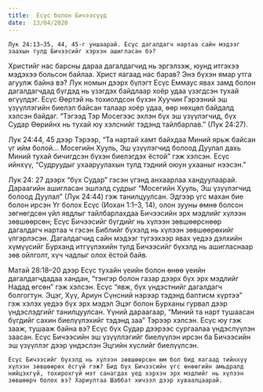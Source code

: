 ```yaml
---
title:  Есүс болон Бичээсүүд
date:  13/04/2020
---
```


`Лук 24:13–35, 44, 45-г уншаарай. Есүс дагалдагч нартаа сайн мэдээг заахын тулд Бичээсийг хэрхэн ашигласан бэ?`

Христийг нас барсны дараа дагалдагчид нь эргэлзэж, юунд итгэхээ мэдэхээ больсон байлаа. Христ яагаад нас барав? Энэ бүхэн ямар утга агуулж байна вэ? Лук номын дээрх бүлэгт Есүс Еммаус явах замд болон дагалдагчдад бүгдэд нь үзэгдэх байдлаар хоёр удаа үзэгдсэн тухай өгүүлдэг. Есүс Өөртэй нь тохиолдсон бүхэн Хуучин Гэрээний эш үзүүллэгийн биелэл байсан талаар хоёр удаа, өөр нөхцөл байдалд хэлсэн байдаг. “Тэгээд Тэр Мосегээс эхлэн бүх эш үзүүлэгчид, бүх Судар Өөрийнх нь тухай юу хэлснийг тэдэнд тайлбарлав.” (Лук 24:27).

Лук 24:44, 45 дээр Тэрээр, “Та нартай хамт байхдаа Миний ярьж байсан үг ийм болой... Мосегийн Хууль, Эш үзүүлэгчид болоод Дуулал дахь Миний тухай бичигдсэн бүхэн биелэгдэх ёстой” гэж хэлсэн. Есүс ийнхүү, “Судруудыг ухааруулахын тулд тэдний оюун ухааныг нээсэн.”

Лук 24: 27 дээрх “бүх Судар” гэсэн үгэнд анхаарлаа хандуулаарай. Дараагийн ашигласан эшлэлд судрыг “Мосегийн Хууль, Эш үзүүлэгчид болоод Дуулал” (Лук 24:44) гэж танилцуулсан. Эдгээр үгс махан бие болон ирсэн Үг болох Есүс (Иохан 1:1–3, 14), олон зууны өмнө болсон зөгнөгдсөн үйл явдлыг тайлбарлахдаа Бичээсийн эрх мэдлийг хүлээн зөвшөөрсөн; Есүс Бичээсийг бүгдийг нь хүлээн зөвшөөрснөөр дагалдагч нартаа ч гэсэн Библийг бүхэлд нь хүлээн зөвшөөрөхийг үлгэрлэсэн. Дагалдагчид сайн мэдээг түгээхээр явах үедээ дэлхийн хүмүүсийг Бурханд итгүүлэхийн тулд Бичээсийг бүхэлд нь ашигласнаар зөв ойлголт, хүч чадлыг олох ёстой байв.

Матай 28:18–20 дээр Есүс тухайн үеийн болон өнөө үеийн дагалдагчдадаа хандан, “тэнгэр болон газар дээрх бүх эрх мэдлийг Надад өгсөн” гэж хэлсэн. Есүс “явж, бүх үндэстнийг дагалдагч болгогтун. Эцэг, Хүү, Ариун Сүнсний нэрээр тэдэнд баптисм хүртээ” гэж хэлэх үедээ бүх эрх мэдэл Эцэг болон Бурханы гурвал дээр үндэслэдгийг танилцуулсан. Үүний дараагаар, “Миний та нарт тушаасан бүгдийг сахин биелүүлэхийг тэдэнд заа” Тэрээр хэлсэн. Есүс юу гэж зааж, тушааж байна вэ? Есүс бүх Судар дээрээс сургаалаа үндэслүүлэн заасан. Есүс Бичээсийн эш үзүүллэгийг биелүүлэн ирсэн ба Бичээсийн эш үзүүллэг дээр үндэслэн Эцгийн хүслийг биелүүлсэн.

`Есүс Бичээсийг бүхэлд нь хүлээн зөвшөөрсөн юм бол бид яагаад тийнхүү хүлээн зөвшөөрөх ёсгүй гэж? Бид бүх Бичээсийн үгс өнөөгийн амьдралд нийцэхгүй, тохирохгүй мэт санагдах үед хэрхэн эрх мэдлийг нь хүлээн зөвшөөрч болох вэ? Хариултаа Шаббат хичээл дээр хуваалцаарай.`